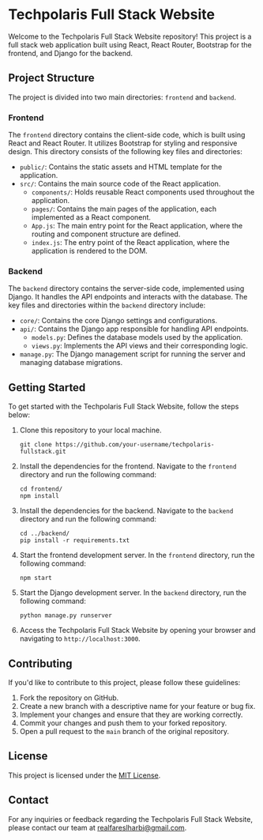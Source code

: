 # Techpolaris Full Stack Website

Welcome to the Techpolaris Full Stack Website repository! This project is a full stack web application built using React, React Router, Bootstrap for the frontend, and Django for the backend.

## Project Structure

The project is divided into two main directories: `frontend` and `backend`.

### Frontend

The `frontend` directory contains the client-side code, which is built using React and React Router. It utilizes Bootstrap for styling and responsive design. This directory consists of the following key files and directories:

- `public/`: Contains the static assets and HTML template for the application.
- `src/`: Contains the main source code of the React application.
  - `components/`: Holds reusable React components used throughout the application.
  - `pages/`: Contains the main pages of the application, each implemented as a React component.
  - `App.js`: The main entry point for the React application, where the routing and component structure are defined.
  - `index.js`: The entry point of the React application, where the application is rendered to the DOM.

### Backend

The `backend` directory contains the server-side code, implemented using Django. It handles the API endpoints and interacts with the database. The key files and directories within the `backend` directory include:

- `core/`: Contains the core Django settings and configurations.
- `api/`: Contains the Django app responsible for handling API endpoints.
  - `models.py`: Defines the database models used by the application.
  - `views.py`: Implements the API views and their corresponding logic.
- `manage.py`: The Django management script for running the server and managing database migrations.

## Getting Started

To get started with the Techpolaris Full Stack Website, follow the steps below:

1. Clone this repository to your local machine.

   ```shell
   git clone https://github.com/your-username/techpolaris-fullstack.git
   ```

2. Install the dependencies for the frontend. Navigate to the `frontend` directory and run the following command:

   ```shell
   cd frontend/
   npm install
   ```

3. Install the dependencies for the backend. Navigate to the `backend` directory and run the following command:

   ```shell
   cd ../backend/
   pip install -r requirements.txt
   ```

4. Start the frontend development server. In the `frontend` directory, run the following command:

   ```shell
   npm start
   ```

5. Start the Django development server. In the `backend` directory, run the following command:

   ```shell
   python manage.py runserver
   ```

6. Access the Techpolaris Full Stack Website by opening your browser and navigating to `http://localhost:3000`.

## Contributing

If you'd like to contribute to this project, please follow these guidelines:

1. Fork the repository on GitHub.
2. Create a new branch with a descriptive name for your feature or bug fix.
3. Implement your changes and ensure that they are working correctly.
4. Commit your changes and push them to your forked repository.
5. Open a pull request to the `main` branch of the original repository.

## License

This project is licensed under the [MIT License](LICENSE).

## Contact

For any inquiries or feedback regarding the Techpolaris Full Stack Website, please contact our team at realfareslharbi@gmail.com.
